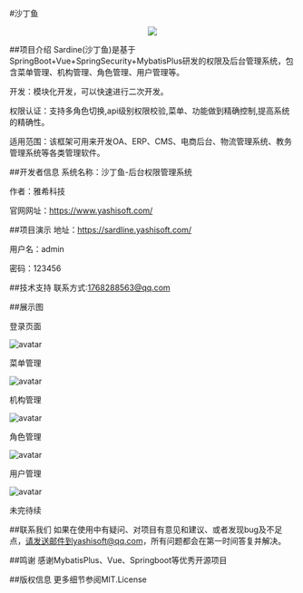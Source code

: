 #沙丁鱼

<div align=center><img src="https://sardine-1257630833.cos.ap-nanjing.myqcloud.com/b7ba1b96af8deb5abf040a42bca5b82.png"/></div>


##项目介绍
Sardine(沙丁鱼)是基于SpringBoot+Vue+SpringSecurity+MybatisPlus研发的权限及后台管理系统，包含菜单管理、机构管理、角色管理、用户管理等。



开发：模块化开发，可以快速进行二次开发。

权限认证：支持多角色切换,api级别权限校验,菜单、功能做到精确控制,提高系统的精确性。

适用范围：该框架可用来开发OA、ERP、CMS、电商后台、物流管理系统、教务管理系统等各类管理软件。

##开发者信息
系统名称：沙丁鱼-后台权限管理系统

作者：雅希科技

官网网址：https://www.yashisoft.com/


##项目演示
地址：https://sardline.yashisoft.com/

用户名：admin

密码：123456


##技术支持
联系方式:1768288563@qq.com


##展示图

登录页面

![avatar](https://sardine-1257630833.cos.ap-nanjing.myqcloud.com/89d5b1f16e7137037eb28ef8b13a8fa.png)

菜单管理

![avatar](https://sardine-1257630833.cos.ap-nanjing.myqcloud.com/94dd03115f4d70551b351f97f9c5365.png)

机构管理

![avatar](https://sardine-1257630833.cos.ap-nanjing.myqcloud.com/f1e4acad4db752cc7ced0018bcb7117.png)

角色管理

![avatar](https://sardine-1257630833.cos.ap-nanjing.myqcloud.com/fc5aece437b01785759efa252970f6b.png)

用户管理

![avatar](https://sardine-1257630833.cos.ap-nanjing.myqcloud.com/0d0b7fcf863b47114a9f0ad5c87b0be.png)

未完待续

##联系我们
如果在使用中有疑问、对项目有意见和建议、或者发现bug及不足点，请发送邮件到yashisoft@qq.com，所有问题都会在第一时间答复并解决。


##鸣谢 
感谢MybatisPlus、Vue、Springboot等优秀开源项目

##版权信息
更多细节参阅MIT.License


